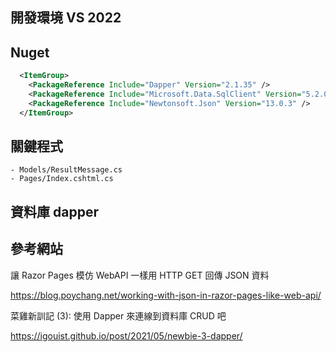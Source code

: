 ## 開發環境 VS 2022

## Nuget

```xml
  <ItemGroup>
    <PackageReference Include="Dapper" Version="2.1.35" />
    <PackageReference Include="Microsoft.Data.SqlClient" Version="5.2.0" />
    <PackageReference Include="Newtonsoft.Json" Version="13.0.3" />
  </ItemGroup>
```

## 關鍵程式
    - Models/ResultMessage.cs
    - Pages/Index.cshtml.cs

## 資料庫 dapper

## 參考網站

讓 Razor Pages 模仿 WebAPI 一樣用 HTTP GET 回傳 JSON 資料

https://blog.poychang.net/working-with-json-in-razor-pages-like-web-api/


菜雞新訓記 (3): 使用 Dapper 來連線到資料庫 CRUD 吧

https://igouist.github.io/post/2021/05/newbie-3-dapper/
